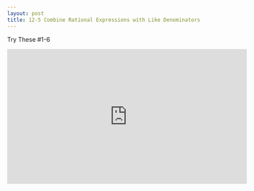 ```yaml
---
layout: post
title: 12-5 Combine Rational Expressions with Like Denominators
---
```

Try These #1-6
<iframe width="560" height="315" src="https://www.youtube.com/embed/AkPtFPZyByo" frameborder="0" allow="autoplay; encrypted-media" allowfullscreen></iframe>
